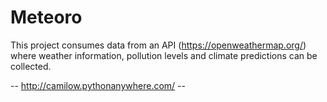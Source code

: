 # Meteoro
This project consumes data from an API (https://openweathermap.org/) where weather information, pollution levels and climate predictions can be collected.

-- http://camilow.pythonanywhere.com/ --
